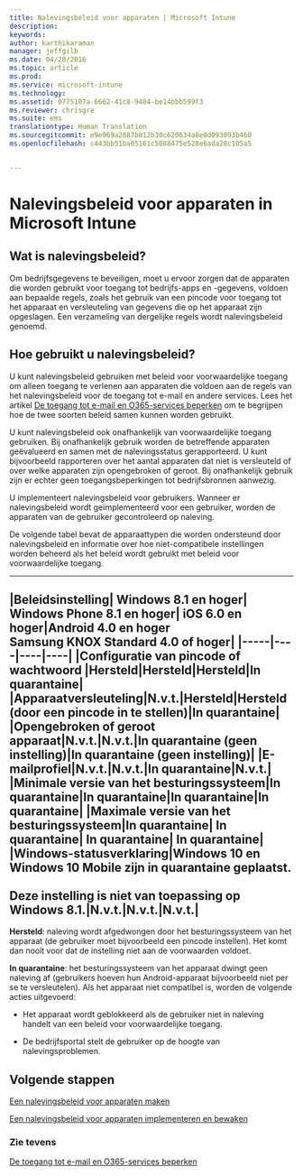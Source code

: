 ```yaml
---
title: Nalevingsbeleid voor apparaten | Microsoft Intune
description: 
keywords: 
author: karthikaraman
manager: jeffgilb
ms.date: 04/28/2016
ms.topic: article
ms.prod: 
ms.service: microsoft-intune
ms.technology: 
ms.assetid: 0775107a-6662-41c8-9404-be14bbb599f3
ms.reviewer: chrisgre
ms.suite: ems
translationtype: Human Translation
ms.sourcegitcommit: e9e069a2887b812b30c620634a8e0d093093b460
ms.openlocfilehash: c443bb51ba05161c5088475e528e6ada28c105a5


---
```


# Nalevingsbeleid voor apparaten in Microsoft Intune
## Wat is nalevingsbeleid?
Om bedrijfsgegevens te beveiligen, moet u ervoor zorgen dat de apparaten die worden gebruikt voor toegang tot bedrijfs-apps en -gegevens, voldoen aan bepaalde regels, zoals het gebruik van een pincode voor toegang tot het apparaat en versleuteling van gegevens die op het apparaat zijn opgeslagen. Een verzameling van dergelijke regels wordt nalevingsbeleid genoemd.

## Hoe gebruikt u nalevingsbeleid?
U kunt nalevingsbeleid gebruiken met beleid voor voorwaardelijke toegang om alleen toegang te verlenen aan apparaten die voldoen aan de regels van het nalevingsbeleid voor de toegang tot e-mail en andere services. Lees het artikel [De toegang tot e-mail en O365-services beperken](restrict-access-to-email-and-o365-services-with-microsoft-intune.md) om te begrijpen hoe de twee soorten beleid samen kunnen worden gebruikt.

U kunt nalevingsbeleid ook onafhankelijk van voorwaardelijke toegang gebruiken. Bij onafhankelijk gebruik worden de betreffende apparaten geëvalueerd en samen met de nalevingsstatus gerapporteerd. U kunt bijvoorbeeld rapporteren over het aantal apparaten dat niet is versleuteld of over welke apparaten zijn opengebroken of geroot. Bij onafhankelijk gebruik zijn er echter geen toegangsbeperkingen tot bedrijfsbronnen aanwezig.

U implementeert nalevingsbeleid voor gebruikers. Wanneer er nalevingsbeleid wordt geïmplementeerd voor een gebruiker, worden de apparaten van de gebruiker gecontroleerd op naleving.

De volgende tabel bevat de apparaattypen die worden ondersteund door nalevingsbeleid en informatie over hoe niet-compatibele instellingen worden beheerd als het beleid wordt gebruikt met beleid voor voorwaardelijke toegang.

--------------

|Beleidsinstelling| Windows 8.1 en hoger| Windows Phone 8.1 en hoger| iOS 6.0 en hoger|Android 4.0 en hoger<br/>Samsung KNOX Standard 4.0 of hoger|
|-----|----|----|----|
|**Configuratie van pincode of wachtwoord** |Hersteld|Hersteld|Hersteld|In quarantaine|
|**Apparaatversleuteling**|N.v.t.|Hersteld|Hersteld (door een pincode in te stellen)|In quarantaine|
|**Opengebroken of geroot apparaat**|N.v.t.|N.v.t.|In quarantaine (geen instelling)|In quarantaine (geen instelling)|
|**E-mailprofiel**|N.v.t.|N.v.t.|In quarantaine|N.v.t.|
|**Minimale versie van het besturingssysteem**|In quarantaine|In quarantaine|In quarantaine|In quarantaine|
|**Maximale versie van het besturingssysteem**|In quarantaine| In quarantaine| In quarantaine| In quarantaine|
|**Windows-statusverklaring**|Windows 10 en Windows 10 Mobile zijn in quarantaine geplaatst.<br /><br />Deze instelling is niet van toepassing op Windows 8.1.|N.v.t.|N.v.t.|N.v.t.|
--------------
**Hersteld**: naleving wordt afgedwongen door het besturingssysteem van het apparaat (de gebruiker moet bijvoorbeeld een pincode instellen).  Het komt dan nooit voor dat de instelling niet aan de voorwaarden voldoet.

**In quarantaine**: het besturingssysteem van het apparaat dwingt geen naleving af (gebruikers hoeven hun Android-apparaat bijvoorbeeld niet per se te versleutelen). Als het apparaat niet compatibel is, worden de volgende acties uitgevoerd:

-   Het apparaat wordt geblokkeerd als de gebruiker niet in naleving handelt van een beleid voor voorwaardelijke toegang.

-   De bedrijfsportal stelt de gebruiker op de hoogte van nalevingsproblemen.

## Volgende stappen
[Een nalevingsbeleid voor apparaten maken](create-a-device-compliance-policy-in-microsoft-intune.md)

[Een nalevingsbeleid voor apparaten implementeren en bewaken](deploy-and-monitor-a-device-compliance-policy-in-microsoft-intune.md)

### Zie tevens
[De toegang tot e-mail en O365-services beperken](restrict-access-to-email-and-o365-services-with-microsoft-intune.md)



<!--HONumber=Jun16_HO4-->


